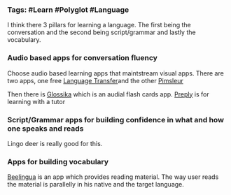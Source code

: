 ### Tags: #Learn #Polyglot #Language 

I think there 3 pillars for learning a language. The first being the conversation and the second being script/grammar and lastly the vocabulary.
### Audio based apps for conversation fluency
Choose audio based learning apps that maintstream visual apps. There are two apps, one free [Language Transfer](https://www.languagetransfer.org/)and the other [Pimsleur](https://learn.pimsleur.com/Learn)

Then there is [Glossika](https://ai.glossika.com/pricing) which is an audial flash cards app.
[Preply](https://preply.com/) is for learning with a tutor

### Script/Grammar apps for building confidence in what and how one speaks and reads
Lingo deer is really good for this. 

### Apps for building vocabulary
[Beelingua](https://beelinguapp.com/) is an app which provides reading material. The way user reads the material is parallelly in his native and the target language.